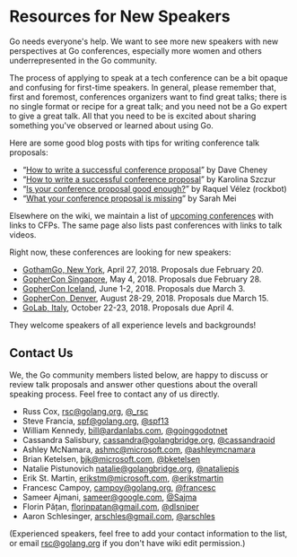 # Resources for New Speakers

Go needs everyone's help.
We want to see more new speakers with new perspectives at Go conferences,
especially more women and others underrepresented in the Go community.

The process of applying to speak at a tech conference can be a bit opaque and confusing 
for first-time speakers.
In general, please remember that, first and foremost,
conferences organizers want to find great talks;
there is no single format or recipe for a great talk;
and you need not be a Go expert to give a great talk.
All that you need to be is excited about sharing something
you've observed or learned about using Go.

Here are some good blog posts with tips for writing conference talk proposals:

- “[How to write a successful conference proposal](https://dave.cheney.net/2017/02/12/how-to-write-a-successful-conference-proposal)” by Dave Cheney
- “[How to write a successful conference proposal](https://medium.com/@fox/how-to-write-a-successful-conference-proposal-4461509d3e32)” by Karolina Szczur
- “[Is your conference proposal good enough?](http://rckbt.me/2014/01/conference-proposals/)” by Raquel Vélez (rockbot)
- “[What your conference proposal is missing](http://www.sarahmei.com/blog/2014/04/07/what-your-conference-proposal-is-missing/)” by Sarah Mei

Elsewhere on the wiki, we maintain a list of [upcoming conferences](Conferences) with links to CFPs.
The same page also lists past conferences with links to talk videos.

Right now, these conferences are looking for new speakers:

- [GothamGo, New York](https://www.papercall.io/gothamgo2018), April 27, 2018. Proposals due February 20.
- [GopherCon Singapore](https://www.papercall.io/gopherconsg-2018), May 4, 2018. Proposals due February 28.
- [GopherCon Iceland](https://www.papercall.io/gophercon-iceland), June 1-2, 2018. Proposals due March 3.
- [GopherCon, Denver](https://www.papercall.io/gophercon2018), August 28-29, 2018. Proposals due March 15.
- [GoLab, Italy](https://www.papercall.io/golab2018), October 22-23, 2018. Proposals due April 4.

They welcome speakers of all experience levels and backgrounds!

## Contact Us

We, the Go community members listed below,
are happy to discuss or review talk proposals
and answer other questions about the overall speaking process.
Feel free to contact any of us directly.

- Russ Cox, rsc@golang.org, [@_rsc](https://twitter.com/_rsc)
- Steve Francia, spf@golang.org, [@spf13](https://twitter.com/spf13)
- William Kennedy, bill@ardanlabs.com, [@goinggodotnet](https://twitter.com/goinggodotnet)
- Cassandra Salisbury, cassandra@golangbridge.org, [@cassandraoid](https://twitter.com/cassandraoid)
- Ashley McNamara, ashmc@microsoft.com, [@ashleymcnamara](https://twitter.com/ashleymcnamara)
- Brian Ketelsen, bjk@microsoft.com, [@bketelsen](https://twitter.com/bketelsen)
- Natalie Pistunovich natalie@golangbridge.org, [@nataliepis](https://twitter.com/nataliepis)
- Erik St. Martin, erikstm@microsoft.com, [@erikstmartin](https://twitter.com/erikstmartin)
- Francesc Campoy, campoy@golang.org, [@francesc](https://twitter.com/francesc)
- Sameer Ajmani, sameer@google.com, [@Sajma](https://twitter.com/Sajma)
- Florin Pățan, florinpatan@gmail.com, [@dlsniper](https://twitter.com/dlsniper)
- Aaron Schlesinger, arschles@gmail.com, [@arschles](https://twitter.com/arschles)

(Experienced speakers, feel free to add your contact information to the list, or email rsc@golang.org if you don't have wiki edit permission.)